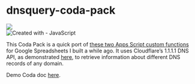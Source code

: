 # dnsquery-coda-pack

![](https://user-images.githubusercontent.com/12829262/182559678-98a6eebb-9b63-40e9-96d3-9f57cb873184.png)  
![Created with - JavaScript](https://img.shields.io/static/v1?label=Created+with&message=JavaScript&color=blue&logo=JavaScript)

This Coda Pack is a quick port of [these two Apps Script custom functions](https://github.com/pfelipm/fxdnsquery) for Google Spreadsheets I built a while ago. It uses Cloudflare’s 1.1.1.1 DNS API, as demonstrated [here](https://developers.cloudflare.com/1.1.1.1/other-ways-to-use-1.1.1.1/dns-in-google-sheets/), to retrieve information about different DNS records of any domain.

Demo Coda doc [here](https://coda.io/d/_dkFNg6XqfLU/DNS-Query-demo_suDSO).

